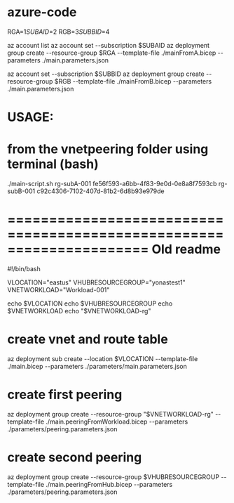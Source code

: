 # azure-code

RGA=$1
SUBAID=$2
RGB=$3
SUBBID=$4

 az account list
 az account set --subscription $SUBAID
 az deployment group create  --resource-group  $RGA --template-file  ./mainFromA.bicep --parameters ./main.parameters.json
 
 az account set --subscription $SUBBID
 az deployment group create  --resource-group  $RGB --template-file  ./mainFromB.bicep --parameters ./main.parameters.json

# USAGE:

# from the vnetpeering folder using terminal (bash) 

./main-script.sh  rg-subA-001  fe56f593-a6bb-4f83-9e0d-0e8a8f7593cb  rg-subB-001  c92c4306-7102-407d-81b2-6d8b93e979de



=====================================================================
Old readme
=====================================================================

#!/bin/bash

VLOCATION="eastus"
VHUBRESOURCEGROUP="yonastest1"
VNETWORKLOAD="Workload-001"

echo $VLOCATION
echo $VHUBRESOURCEGROUP
echo $VNETWORKLOAD
echo "$VNETWORKLOAD-rg"

# create vnet and route table
az deployment sub create  --location $VLOCATION --template-file  ./main.bicep --parameters ./parameters/main.parameters.json 

# create first peering
az deployment group create  --resource-group  "$VNETWORKLOAD-rg" --template-file  ./main.peeringFromWorkload.bicep --parameters ./parameters/peering.parameters.json

# create second peering
az deployment group create --resource-group $VHUBRESOURCEGROUP --template-file ./main.peeringFromHub.bicep --parameters ./parameters/peering.parameters.json
